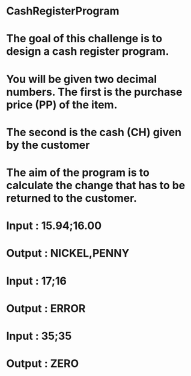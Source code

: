 # CashRegisterProgram
# The goal of this challenge is to design a cash register program.
# You will be given two decimal numbers. The first is the purchase price (PP) of the item.
# The second is the cash (CH) given by the customer
# The aim of the program is to calculate the change that has to be returned to the customer.
# Input : 15.94;16.00
# Output : NICKEL,PENNY
# Input : 17;16
# Output : ERROR
# Input : 35;35
# Output : ZERO

